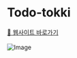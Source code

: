 # Todo-tokki

[🔗 웹사이트 바로가기](https://todo-tokki.vercel.app/)  
<br>
![Image](https://github.com/user-attachments/assets/9b5390f0-7260-4b27-a48c-af0cb87a9e2b)
